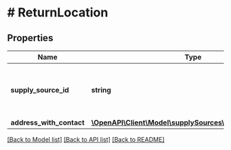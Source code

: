 # # ReturnLocation

## Properties

Name | Type | Description | Notes
------------ | ------------- | ------------- | -------------
**supply_source_id** | **string** | The Amazon provided &#x60;supplySourceId&#x60; where orders can be returned to. | [optional]
**address_with_contact** | [**\OpenAPI\Client\Model\supplySources\AddressWithContact**](AddressWithContact.md) |  | [optional]

[[Back to Model list]](../../README.md#models) [[Back to API list]](../../README.md#endpoints) [[Back to README]](../../README.md)
